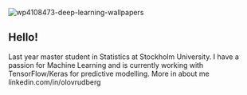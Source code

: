 ![wp4108473-deep-learning-wallpapers](https://user-images.githubusercontent.com/91677320/135479381-d88e2f8e-f43c-4789-ad0c-0074b5dcd1f2.jpg)

## Hello!
Last year master student in Statistics at Stockholm University.
I have a passion for Machine Learning and is currently working with TensorFlow/Keras for predictive modelling.
More in about me linkedin.com/in/olovrudberg
